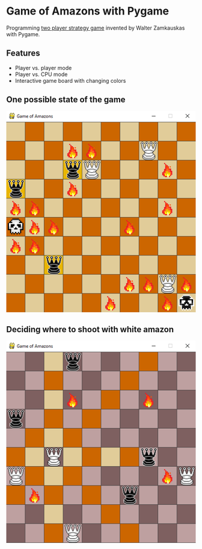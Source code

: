 # Game of Amazons with Pygame

Programming [two player strategy game](https://en.wikipedia.org/wiki/Game_of_the_Amazons) invented by Walter Zamkauskas with Pygame.

## Features
* Player vs. player mode
* Player vs. CPU mode
* Interactive game board with changing colors

## One possible state of the game
![One possible state of the game](https://github.com/squarematr1x/Game-of-Amazons-with-Pygame/blob/master/screenshots/screenshot2.png)

## Deciding where to shoot with white amazon
![Deciding where to shoot with white amazon](https://github.com/squarematr1x/Game-of-Amazons-with-Pygame/blob/master/screenshots/screenshot3.PNG)
